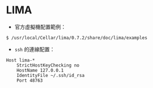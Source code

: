 # LIMA

- 官方虛擬機配置範例：

```console
$ /usr/local/Cellar/lima/0.7.2/share/doc/lima/examples
```

- `ssh` 的連線配置：

```console
Host lima-*
	StrictHostKeyChecking no
	HostName 127.0.0.1
	IdentityFile ~/.ssh/id_rsa
	Port 48763
```
